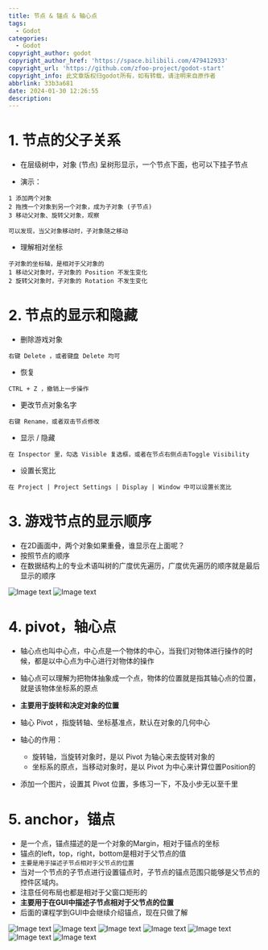 ```yaml
---
title: 节点 & 锚点 & 轴心点
tags:
  - Godot
categories:
  - Godot
copyright_author: godot
copyright_author_href: 'https://space.bilibili.com/479412933'
copyright_url: 'https://github.com/zfoo-project/godot-start'
copyright_info: 此文章版权归godot所有，如有转载，请注明来自原作者
abbrlink: 33b3a681
date: 2024-01-30 12:26:55
description:
---
```


# 1. 节点的父子关系

- 在层级树中，对象 (节点) 呈树形显示，一个节点下面，也可以下挂子节点

- 演示：

```
1 添加两个对象
2 拖拽一个对象到另一个对象，成为子对象 (子节点)
3 移动父对象、旋转父对象，观察

可以发现，当父对象移动时，子对象随之移动
```

- 理解相对坐标

```
子对象的坐标轴，是相对于父对象的
1 移动父对象时，子对象的 Position 不发生变化
2 旋转父对象时，子对象的 Rotation 不发生变化
```

# 2. 节点的显示和隐藏

- 删除游戏对象

```
右键 Delete ，或者键盘 Delete 均可
```

- 恢复

```
CTRL + Z ，撤销上一步操作
```

- 更改节点对象名字

```
右键 Rename，或者双击节点修改
```

- 显示 / 隐藏

```
在 Inspector 里，勾选 Visible 复选框，或者在节点右侧点击Toggle Visibility
```

- 设置长宽比

```
在 Project | Project Settings | Display | Window 中可以设置长宽比
```

# 3. 游戏节点的显示顺序

- 在2D画面中，两个对象如果重叠，谁显示在上面呢？
- 按照节点的顺序
- 在数据结构上的专业术语叫树的广度优先遍历，广度优先遍历的顺序就是最后显示的顺序

![Image text](http://cdn.this0.com/blog/img/%E8%8A%82%E7%82%B9.png)
![Image text](http://cdn.this0.com/blog/img/%E8%8A%82%E7%82%B9%E6%B8%B2%E6%9F%93%E9%A1%BA%E5%BA%8F.png)

# 4. pivot，轴心点

- 轴心点也叫中心点，中心点是一个物体的中心，当我们对物体进行操作的时候，都是以中心点为中心进行对物体的操作
- 轴心点可以理解为把物体抽象成一个点，物体的位置就是指其轴心点的位置，就是该物体坐标系的原点
- **主要用于旋转和决定对象的位置**

- 轴心 Pivot ，指旋转轴、坐标基准点，默认在对象的几何中心

- 轴心的作用：
  - 旋转轴，当旋转对象时，是以 Pivot 为轴心来去旋转对象的
  - 坐标系的原点，当移动对象时，是以 Pivot 为中心来计算位置Position的

- 添加一个图片，设置其 Pivot 位置，多练习一下，不及小步无以至千里

# 5. anchor，锚点

- 是一个点，锚点描述的是一个对象的Margin，相对于锚点的坐标
- 锚点的left，top，right，bottom是相对于父节点的值
- `主要是用于描述子节点相对于父节点的位置`
- 当对一个节点的子节点进行设置锚点时，子节点的锚点范围只能够是父节点的控件区域内。
- 注意任何布局也都是相对于父窗口矩形的
- **主要用于在GUI中描述子节点相对于父节点的位置**
- 后面的课程学到GUI中会继续介绍锚点，现在只做了解

![Image text](http://cdn.this0.com/blog/img/gui4.png?OSSAccessKeyId=LTAI5tAje5MhbPSKCC6QdGZb&Expires=9000000001&Signature=H7U1Gecofbg6cLewF9IJ8CV4Xew=&x-oss-process=style/cdn.this0)
![Image text](http://cdn.this0.com/blog/img/gui5.png?OSSAccessKeyId=LTAI5tAje5MhbPSKCC6QdGZb&Expires=9000000001&Signature=AdQbfW1b63huSOaQdVFc7iaAhnQ=&x-oss-process=style/cdn.this0)
![Image text](http://cdn.this0.com/blog/img/gui6.png)
![Image text](http://cdn.this0.com/blog/img/gui7.png)
![Image text](http://cdn.this0.com/blog/img/gui8.png)
![Image text](http://cdn.this0.com/blog/img/gui9.png?OSSAccessKeyId=LTAI5tAje5MhbPSKCC6QdGZb&Expires=9000000001&Signature=rokYzUoWbyuuBf54lOJ69Q08t6M=&x-oss-process=style/cdn.this0)
![Image text](http://cdn.this0.com/blog/img/gui10.png)

